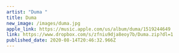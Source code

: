 ```yaml
---
artist: "Duma "
title: Duma
new_image: /images/duma.jpg
apple_link: https://music.apple.com/us/album/duma/1519244649
link: https://www.dropbox.com/s/zfniu9dja8eoy7b/Duma.zip?dl=1
published_date: 2020-08-14T20:46:32.966Z
---
```

